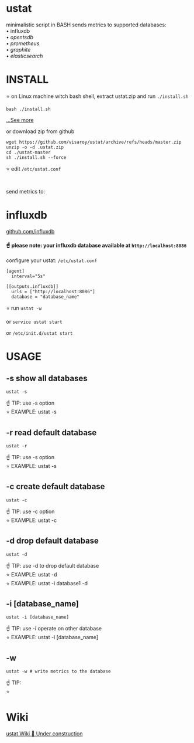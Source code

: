 # ustat
minimalistic script in BASH sends metrics to supported databases:  
• influxdb  
• *opentsdb*  
• *prometheus*  
• *graphite*  
• *elasticsearch*  

# INSTALL

⭐️ on Linux machine witch bash shell, extract ustat.zip and run `./install.sh`

 ``` shell
bash ./install.sh
 ```
[...See more](https://github.com/visaroy/ustat/busy/wiki)  

or download zip from github
```
wget https://github.com/visaroy/ustat/archive/refs/heads/master.zip
unzip -o -d .ustat.zip
cd ./ustat-master
sh ./install.sh --force
```
⭐️ edit `/etc/ustat.conf`

# #
send metrics to:
# influxdb
[github.com/influxdb](https://github.com/influxdata/influxdb)
#### ☝️ please note: your influxdb database available at `http://localhost:8086`
configure your ustat: `/etc/ustat.conf`
```
[agent]
  interval="5s"

[[outputs.influxdb]]
  urls = ["http://localhost:8086"]
  database = "database_name"
```

⭐️ run  `ustat -w`

or
`service ustat start`

or
`/etc/init.d/ustat start`
# USAGE

## -s show all databases
``` shell
ustat -s
```
☝️ TIP: use -s option  
⭐️ EXAMPLE: ustat -s

## -r read default database
``` shell
ustat -r
```
☝️ TIP: use -s option  
⭐️ EXAMPLE: ustat -s

## -c create default database
``` shell
ustat -c
```
☝️ TIP: use -c option  
⭐️ EXAMPLE: ustat -c

## -d drop default database
``` shell
ustat -d
```
☝️ TIP: use -d to drop default database  
⭐️ EXAMPLE: ustat -d  
⭐️ EXAMPLE: ustat -i database1 -d

## -i [database_name]
``` shell
ustat -i [database_name]
```
☝️ TIP: use -i operate on other database   
⭐️ EXAMPLE: ustat -i [database_name]

## -w
``` shell
ustat -w # write metrics to the database
```
☝️ TIP:  
⭐️

# Wiki
[ustat Wiki 🚧 Under construction](https://github.com/visaroy/ustat/wiki)
